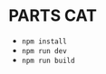 # PARTS CAT

-   <code>npm install</code>
-   <code>npm run dev</code>
-   <code>npm run build</code>
